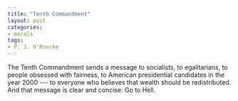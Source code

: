 ```yaml
---
title: "Tenth Commandment"
layout: post
categories:
- morals
tags:
- P. J. O'Rourke
---
```


The Tenth Commandment sends a message to socialists, to egalitarians, to people obsessed with fairness, to American presidential candidates in the year 2000 --- to everyone who believes that wealth should be redistributed. And that message is clear and concise: Go to Hell.
